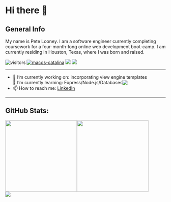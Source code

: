 <h1>Hi there 👋</h1>

<h2>General Info</h2>
<p>
My name is Pete Looney. I am a software engineer currently completing coursework for a four-month-long online web development boot-camp. I am currently residing in Houston, Texas, where I was born and raised.
</p>


![visitors](https://visitor-badge.glitch.me/badge?page_id=plooney81.plooney81)
[![macos-catalina](https://img.shields.io/badge/macos-catalina-brightgreen.svg)](https://www.apple.com/macos/catalina-preview)
![](https://img.shields.io/badge/Code-Python-informational?style=flat&logo=python&logoColor=white&color=2bbc8a)
![](https://img.shields.io/badge/Code-JavaScript-informational?style=flat&logo=javascript&logoColor=white&color=2bbc8a)
<hr>

<div>
    <ul>
        <li>🔭  I’m currently working on: incorporating view engine templates</li>
        <li style="display: flex; align-items: center">🌱 I’m currently learning: Express/Node.js/Databases <img src="https://wakatime.com/badge/github/plooney81/node-101.svg"></li>
        <li> 📫 How to reach me: <a href="https://www.linkedin.com/in/peter-looney-27b732166/">LinkedIn</a></li>
    </ul>
</div>

<hr>
<h2>GitHub Stats:</h2>
<div style="display: flex;">
    <img src="https://github-readme-stats.vercel.app/api/top-langs/?username=plooney81" style="height: 225px; width: auto;">
    <img src="https://github-readme-stats.vercel.app/api?username=plooney81" style="height: 225px; width: auto;">
</div>
<div>
    <img src="https://wakatime.com/share/@60ac0dc4-bafe-4e66-bbb8-497c3ceddc1c/267b8182-b862-4c97-9dfe-d888e9e6e70f.svg">
</div>
